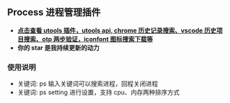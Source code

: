 ## Process 进程管理插件

- [**点击查看 utools 插件，utools api, chrome 历史记录搜索、vscode 历史项目搜索、otp 两步验证，iconfont 图标搜索下载等**](https://github.com/mohuishou/utools)
- **你的 star 是我持续更新的动力**

### 使用说明

- 关键词: ps 输入关键词可以搜索进程，回程关闭进程
- 关键词: ps setting 进行设置，支持 cpu、内存两种排序方式
